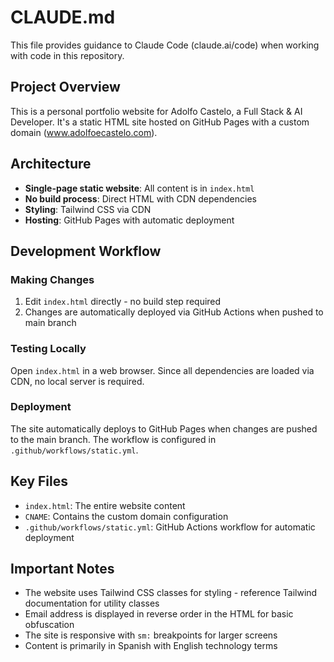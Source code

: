 # CLAUDE.md

This file provides guidance to Claude Code (claude.ai/code) when working with code in this repository.

## Project Overview

This is a personal portfolio website for Adolfo Castelo, a Full Stack & AI Developer. It's a static HTML site hosted on GitHub Pages with a custom domain (www.adolfoecastelo.com).

## Architecture

- **Single-page static website**: All content is in `index.html`
- **No build process**: Direct HTML with CDN dependencies
- **Styling**: Tailwind CSS via CDN
- **Hosting**: GitHub Pages with automatic deployment

## Development Workflow

### Making Changes
1. Edit `index.html` directly - no build step required
2. Changes are automatically deployed via GitHub Actions when pushed to main branch

### Testing Locally
Open `index.html` in a web browser. Since all dependencies are loaded via CDN, no local server is required.

### Deployment
The site automatically deploys to GitHub Pages when changes are pushed to the main branch. The workflow is configured in `.github/workflows/static.yml`.

## Key Files

- `index.html`: The entire website content
- `CNAME`: Contains the custom domain configuration
- `.github/workflows/static.yml`: GitHub Actions workflow for automatic deployment

## Important Notes

- The website uses Tailwind CSS classes for styling - reference Tailwind documentation for utility classes
- Email address is displayed in reverse order in the HTML for basic obfuscation
- The site is responsive with `sm:` breakpoints for larger screens
- Content is primarily in Spanish with English technology terms